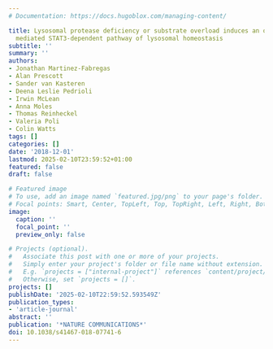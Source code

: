 ```yaml
---
# Documentation: https://docs.hugoblox.com/managing-content/

title: Lysosomal protease deficiency or substrate overload induces an oxidative-stress
  mediated STAT3-dependent pathway of lysosomal homeostasis
subtitle: ''
summary: ''
authors:
- Jonathan Martinez-Fabregas
- Alan Prescott
- Sander van Kasteren
- Deena Leslie Pedrioli
- Irwin McLean
- Anna Moles
- Thomas Reinheckel
- Valeria Poli
- Colin Watts
tags: []
categories: []
date: '2018-12-01'
lastmod: 2025-02-10T23:59:52+01:00
featured: false
draft: false

# Featured image
# To use, add an image named `featured.jpg/png` to your page's folder.
# Focal points: Smart, Center, TopLeft, Top, TopRight, Left, Right, BottomLeft, Bottom, BottomRight.
image:
  caption: ''
  focal_point: ''
  preview_only: false

# Projects (optional).
#   Associate this post with one or more of your projects.
#   Simply enter your project's folder or file name without extension.
#   E.g. `projects = ["internal-project"]` references `content/project/deep-learning/index.md`.
#   Otherwise, set `projects = []`.
projects: []
publishDate: '2025-02-10T22:59:52.593549Z'
publication_types:
- 'article-journal'
abstract: ''
publication: '*NATURE COMMUNICATIONS*'
doi: 10.1038/s41467-018-07741-6
---
```

